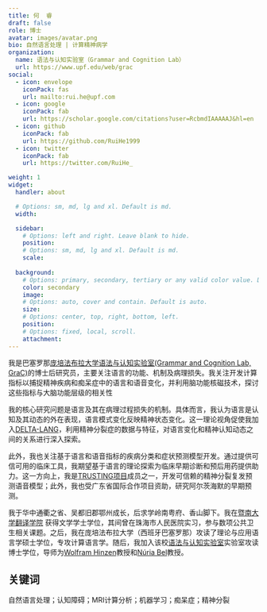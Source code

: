 ```yaml
---
title: 何  睿
draft: false
role: 博士
avatar: images/avatar.png
bio: 自然语言处理 | 计算精神病学
organization:
  name: 语法与认知实验室（Grammar and Cognition Lab）
  url: https://www.upf.edu/web/grac
social:
  - icon: envelope
    iconPack: fas
    url: mailto:rui.he@upf.com
  - icon: google
    iconPack: fab
    url: https://scholar.google.com/citations?user=RcbmdIAAAAAJ&hl=en
  - icon: github
    iconPack: fab
    url: https://github.com/RuiHe1999
  - icon: twitter
    iconPack: fab
    url: https://twitter.com/RuiHe_

weight: 1
widget:
  handler: about

  # Options: sm, md, lg and xl. Default is md.
  width:

  sidebar:
    # Options: left and right. Leave blank to hide.
    position:
    # Options: sm, md, lg and xl. Default is md.
    scale:
  
  background:
    # Options: primary, secondary, tertiary or any valid color value. Default is primary.
    color: secondary
    image:
    # Options: auto, cover and contain. Default is auto.
    size:
    # Options: center, top, right, bottom, left.
    position:
    # Options: fixed, local, scroll.
    attachment: 
---
```


我是巴塞罗那[庞培法布拉大学](https://www.upf.edu/)[语法与认知实验室(Grammar and Cognition Lab, GraC)](https://www.upf.edu/web/grac)的博士后研究员，主要关注语言的功能、机制及病理损失。我关注开发计算指标以捕捉精神疾病和痴呆症中的语言和语音变化，并利用脑功能核磁技术，探讨这些指标与大脑功能层级的相关性

我的核心研究问题是语言及其在病理过程损失的机制。具体而言，我认为语言是认知及其动态的外在表现，语言模式变化反映精神状态变化。这一理论视角促使我加入[DELTA-LANG](https://www.developmentaid.org/organizations/awards/view/533693/the-delta-of-language-delta-lang)，利用精神分裂症的数据与特征，对语言变化和精神认知动态之间的关系进行深入探索。

此外，我也关注基于语言和语音指标的疾病分类和症状预测模型开发。通过提供可信可用的临床工具，我期望基于语言的理论探索为临床早期诊断和预后用药提供助力。这一方向上，我是[TRUSTING项目](https://trusting-project.eu/)成员之一，开发可信赖的精神分裂复发预测语音模型；此外，我也受广东省国际合作项目资助，研究阿尔茨海默的早期预测。

我于华中通衢之省、吴都旧郡鄂州成长，后求学岭南粤府、香山脚下。我在[暨南大学翻译学院](https://translation.jnu.edu.cn/) 获得文学学士学位，其间曾在珠海市人民医院实习，参与数项公共卫生相关课题。之后，我在庞培法布拉大学（西班牙巴塞罗那）攻读了理论与应用语言学硕士学位，专攻计算语言学。随后，我加入该校[语法与认知实验室](https://www.upf.edu/web/grac)实验室攻读博士学位，导师为[Wolfram Hinzen](https://www.icrea.cat/Web/ScientificStaff/wolfram-hinzen-565)教授和[Núria Bel](https://www.upf.edu/web/nuria-bel)教授。


## 关键词
自然语言处理；认知障碍；MRI计算分析；机器学习；痴呆症；精神分裂
